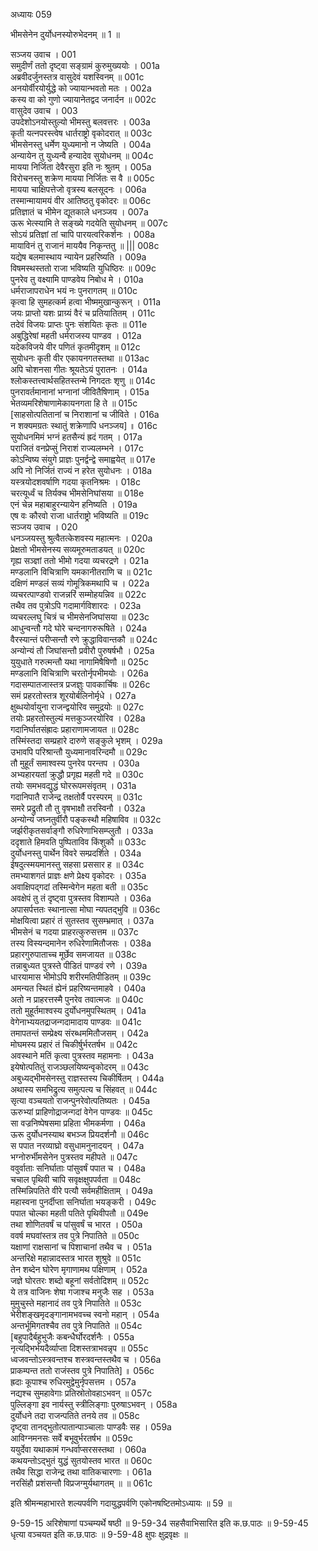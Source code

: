 अध्यायः 059
	
भीमसेनेन दुर्योधनस्योरुभेदनम् ॥ 1 ॥

सञ्जय उवाच ।	001  
समुदीर्णं ततो दृष्ट्वा सङ्ग्रामं कुरुमुख्ययोः ।	001a  
अब्रवीदर्जुनस्तत्र वासुदेवं यशस्विनम् ॥	001c  
अनयोर्वीरयोर्युद्धे को ज्यायान्भवतो मतः ।	002a  
कस्य वा को गुणो ज्यायानेतद्वद जनार्दन ॥	002c  
वासुदेव उवाच ।	003  
उपदेशोऽनयोस्तुल्यो भीमस्तु बलवत्तरः ।	003a  
कृती यत्नपरस्त्वेष धार्तराष्ट्रो वृकोदरात् ॥	003c  
भीमसेनस्तु धर्मेण युध्यमानो न जेष्यति ।	004a  
अन्यायेन तु युध्यन्वै हन्यादेव सुयोधनम् ॥	004c  
मायया निर्जिता देवैरसुरा इति नः श्रुतम् ।	005a  
विरोचनस्तु शक्रेण मायया निर्जितः स वै ॥	005c  
मायया चाक्षिपत्तेजो वृत्रस्य बलसूदनः ।	006a  
तस्मान्मायामयं वीर आतिष्ठतु वृकोदरः ॥	006c  
प्रतिज्ञातं च भीमेन द्यूतकाले धनञ्जय ।	007a  
ऊरू भेत्स्यामि ते सङ्ख्ये गदयेति सुयोधनम् ॥	007c  
सोऽयं प्रतिज्ञां तां चापि पारयत्वरिकर्शनः ।	008a  
मायाविनं तु राजानं माययैव निकृन्ततु ॥ |||	008c  
यद्येष बलमास्थाय न्यायेन प्रहरिष्यति ।	009a  
विषमस्थस्ततो राजा भविष्यति युधिष्ठिरः ॥	009c  
पुनरेव तु वक्ष्यामि पाण्डवेय निबोध मे ।	010a  
धर्मराजापराधेन भयं नः पुनरागतम् ॥	010c  
कृत्वा हि सुमहत्कर्म हत्वा भीष्ममुखान्कुरून् ।	011a  
जयः प्राप्तो यशः प्राग्र्यं वैरं च प्रतियातितम् ।	011c  
तदेवं विजयः प्राप्तः पुनः संशयितः कृतः ॥	011e  
अबुद्धिरेषां महती धर्मराजस्य पाण्डव ।	012a  
यदेकविजये वीर पणितं कृतमीदृशम् ॥	012c  
सुयोधनः कृती वीर एकायनगतस्तथा ॥	013ac  
अपि चोशनसा गीतः श्रूयतेऽयं पुरातनः ।	014a  
श्लोकस्तत्त्वार्थसहितस्तन्मे निगदतः शृणु ॥	014c  
पुनरावर्तमानानां भग्नानां जीवितैषिणाम् ।	015a  
भेतव्यमरिशेषाणामेकायनगता हि ते ॥	015c  
[साहसोत्पतितानां च निराशानां च जीविते ।	016a  
न शक्यमग्रतः स्थातुं शक्रेणापि धनञ्जय] ॥	016c  
सुयोधनमिमं भग्नं हतसैन्यं ह्रदं गतम् ।	017a  
पराजितं वनप्रेप्सुं निराशं राज्यलम्भने ।	017c  
कोऽन्विष्य संयुगे प्राज्ञः पुनर्द्वन्द्वे समाह्वयेत् ॥	017e  
अपि नो निर्जितं राज्यं न हरेत सुयोधनः ।	018a  
यस्त्रयोदशवर्षाणि गदया कृतनिश्रमः ।	018c  
चरत्यूर्ध्वं च तिर्यक्च भीमसेनिघांसया ॥	018e  
एनं चेन्न महाबाहुरन्यायेन हनिष्यति ।	019a  
एष वः कौरवो राजा धार्तराष्ट्रो भविष्यति ॥	019c  
सञ्जय उवाच ।	020  
धनञ्जयस्तु श्रुत्वैतत्केशवस्य महात्मनः ।	020a  
प्रेक्षतो भीमसेनस्य सव्यमूरुमताडयत् ॥	020c  
गृह्य सञ्ज्ञां ततो भीमो गदया व्यचरद्रणे ।	021a  
मण्डलानि विचित्राणि यमकानीतराणि च ॥	021c  
दक्षिणं मण्डलं सव्यं गोमूत्रिकमथापि च ।	022a  
व्यचरत्पाण्डवो राजन्नरिं सम्मोहयन्निव ॥	022c  
तथैव तव पुत्रोऽपि गदामार्गविशारदः ।	023a  
व्यचरल्लघु चित्रं च भीमसेनजिघांसया ॥	023c  
आधुन्वन्तौ गदे घोरे चन्दनागरुरूषिते ।	024a  
वैरस्यान्तं परीप्सन्तौ रणे क्रुद्धाविवान्तकौ ॥	024c  
अन्योन्यं तौ जिघांसन्तौ प्रवीरौ पुरुषर्षभौ ।	025a  
युयुधाते गरुत्मन्तौ यथा नागामिषैषिणौ ॥	025c  
मण्डलानि विचित्राणि चरतोर्नृपभीमयोः ।	026a  
गदासम्पातजास्तत्र प्रजज्ञुः पावकार्चिषः ॥	026c  
समं प्रहरतोस्तत्र शूरयोर्बलिनोर्मृधे ।	027a  
क्षुब्धयोर्वायुना राजन्द्वयोरिव समुद्रयोः ॥	027c  
तयोः प्रहरतोस्तुल्यं मत्तकुञ्जरयोरिव ।	028a  
गदानिर्घातसंह्रादः प्रहाराणामजायत ॥	028c  
तस्मिंस्तदा सम्प्रहारे दारुणे सङ्कुले भृशम् ।	029a  
उभावपि परिश्रान्तौ युध्यमानावरिन्दमौ ॥	029c  
तौ मुहूर्तं समाश्वस्य पुनरेव परन्तप ।	030a  
अभ्यहारयतां क्रुद्धौ प्रगृह्य महती गदे ॥	030c  
तयोः समभवद्युद्धं घोररूपमसंवृतम् ।	031a  
गदानिपातै राजेन्द्र तक्षतोर्वै परस्परम् ॥	031c  
समरे प्रद्रुतौ तौ तु वृषभाक्षौ तरस्विनौ ।	032a  
अन्योन्यं जघ्नतुर्वीरौ पङ्कस्थौ महिषाविव ॥	032c  
जर्झरीकृतसर्वाङ्गौ रुधिरेणाभिसम्प्लुतौ ।	033a  
ददृशाते हिमवति पुष्पिताविव किंशुकौ ॥	033c  
दुर्योधनस्तु पार्थेन विवरे सम्प्रदर्शिते ।	034a  
ईषदुत्स्मयमानस्तु सहसा प्रससार ह ॥	034c  
तमभ्याशगतं प्राज्ञः क्षणे प्रेक्ष्य वृकोदरः ।	035a  
अवाक्षिपद्गदां तस्मिन्वेगेन महता बती ॥	035c  
अवक्षेपं तु तं दृष्ट्वा पुत्रस्तव विशाम्पते ।	036a  
अपासर्पत्ततः स्थानात्सा मोघा न्यपतद्भुवि ॥	036c  
मोक्षयित्वा प्रहारं तं सुतस्तव सुसम्भ्रमात् ।	037a  
भीमसेनं च गदया प्राहरत्कुरुसत्तम ॥	037c  
तस्य विस्यन्दमानेन रुधिरेणामितौजसः ।	038a  
प्रहारगुरुपाताच्च मूर्छेव समजायत ॥	038c  
तन्नाबुध्यत पुत्रस्ते पीडितं पाण्डवं रणे ।	039a  
धारयामास भीमोऽपि शरीरमतिपीडितम् ॥	039c  
अमन्यत स्थितं ह्येनं प्रहरिष्यन्तमाहवे ।	040a  
अतो न प्राहरत्तस्मै पुनरेव तवात्मजः ॥	040c  
ततो मुहूर्तमाश्वस्य दुर्योधनमुपस्थितम् ।	041a  
वेगेनाभ्ययतद्राजन्गदामादाय पाण्डवः ॥	041c  
तमापतन्तं सम्प्रेक्ष्य संरब्धममितौजसम् ।	042a  
मोघमस्य प्रहारं तं चिकीर्षुर्भरतर्षभ ॥	042c  
अवस्थाने मतिं कृत्वा पुत्रस्तव महामनाः ।	043a  
इयेषोत्पतितुं राजञ्छलयिष्यन्वृकोदरम् ॥	043c  
अबुध्यद्भीमसेनस्तु राज्ञस्तस्य चिकीर्षितम् ।	044a  
अथास्य समभिद्रुत्य समुत्पत्य च सिंहवत् ॥	044c  
सृत्या वञ्चयतो राजन्पुनरेवोत्पतिष्यतः ।	045a  
ऊरुभ्यां प्राहिणोद्राजन्गदां वेगेन पाण्डवः ॥	045c  
सा वज्रनिष्पेषसमा प्रहिता भीमकर्मणा ।	046a  
ऊरू दुर्योधनस्याथ बभञ्ज प्रियदर्शनौ ॥	046c  
स पपात नरव्याघ्रो वसुधामनुनादयन् ।	047a  
भग्नोरुर्भीमसेनेन पुत्रस्तव महीपते ॥	047c  
ववुर्वाताः सनिर्घाताः पांसुवर्षं पपात च ।	048a  
चचाल पृथिवी चापि सवृक्षक्षुपपर्वता ॥	048c  
तस्मिन्निपतिते वीरे पत्यौ सर्वमहीक्षिताम् ।	049a  
महास्वना पुनर्दीप्ता सनिर्घाता भयङ्करी ।	049c  
पपात चोल्का महती पतिते पृथिवीपतौ ॥	049e  
तथा शोणितवर्षं च पांसुवर्षं च भारत ।	050a  
ववर्ष मघवांस्तत्र तव पुत्रे निपातिते ॥	050c  
यक्षाणां राक्षसानां च पिशाचानां तथैव च ।	051a  
अन्तरिक्षे महान्नादस्तत्र भारत शुश्रुवे ॥	051c  
तेन शब्देन घोरेण मृगाणामथ पक्षिणाम् ।	052a  
जज्ञे घोरतरः शब्दो बहूनां सर्वतोदिशम् ॥	052c  
ये तत्र वाजिनः शेषा गजाश्च मनुजैः सह ।	053a  
मुमुचुस्ते महानादं तव पुत्रे निपातिते ॥	053c  
भेरीशङ्खमृदङ्गानामभवच्च स्वनो महान् ।	054a  
अन्तर्भूमिगतश्चैव तव पुत्रे निपातिते ॥	054c  
[बहुपादैर्बहुभुजैः कबन्धैर्घोरदर्शनैः ।	055a  
नृत्यद्भिर्भयदैर्व्याप्ता दिशस्तत्राभवन्नृप ॥	055c  
ध्वजवन्तोऽस्त्रवन्तश्च शस्त्रवन्तस्तथैव च ।	056a  
प्राकम्पन्त ततो राजंस्तव पुत्रे निपातिते] ॥	056c  
ह्रदाः कूपाश्च रुधिरमुद्वेमुर्नृपसत्तम ।	057a  
नद्यश्च सुमहावेगाः प्रतिस्रोतोवहाऽभवन् ॥	057c  
पुल्लिङ्गा इव नार्यस्तु स्त्रीलिङ्गाः पुरुषाऽभवन् ।	058a  
दुर्योधने तदा राजन्पतिते तनये तव ॥	058c  
दृष्ट्वा तानद्भुतोत्पातान्पाञ्चालाः पाण्डवैः सह ।	059a  
आविग्नमनसः सर्वे बभूवुर्भरतर्षभ ॥	059c  
ययुर्देवा यथाकामं गन्धर्वाप्सरसस्तथा ।	060a  
कथयन्तोऽद्भुतं युद्धं सुतयोस्तव भारत ॥	060c  
तथैव सिद्धा राजेन्द्र तथा वातिकचारणाः ।	061a  
नरसिंहौ प्रशंसन्तौ विप्रजग्मुर्यथागतम् ॥ ॥	061c  
	
इति श्रीमन्महाभारते शल्यपर्वणि गदायुद्धपर्वणि एकोनषष्टितमोऽध्यायः ॥ 59 ॥

9-59-15 अरिशेषाणां पञ्चम्यर्थे षष्ठी ॥ 9-59-34 सहसैवाभिसारित इति क.छ.पाठः ॥ 9-59-45 धृत्या वञ्चयत इति क.छ.पाठः ॥ 9-59-48 क्षुपः क्षुद्रवृक्षः ॥
